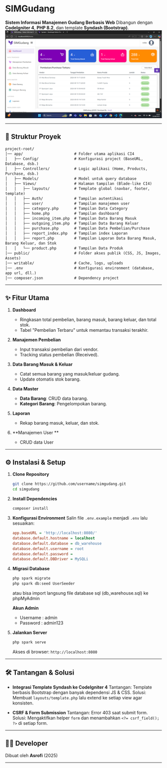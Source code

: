 
# SIMGudang

**Sistem Informasi Manajemen Gudang Berbasis Web**
Dibangun dengan **CodeIgniter 4**, **PHP 8.2**, dan template **Syndash (Bootstrap)**.
![Dashboard](screenshot/dashboard.png)

---

## 📂 Struktur Proyek

```
project-root/
│── app/                       # Folder utama aplikasi CI4
│   ├── Config/                # Konfigurasi project (BaseURL, Database, dsb.)
│   ├── Controllers/           # Logic aplikasi (Home, Products, Purchase, dsb.)
│   ├── Models/                # Model untuk query database
│   ├── Views/                 # Halaman tampilan (Blade-like CI4)
│   │   ├── layouts/           # Template global (navbar, footer, template)
│   │   ├── Auth/              # Tampilan autentikasi
│   │   ├── user/              # Tampilan manajemen user
│   │   ├── category.php       # Tampilan Data Category
│   │   ├── home.php           # Tampilan dashboard
│   │   ├── incoming_item.php  # Tampilan Data Barang Masuk
│   │   ├── outgoing_item.php  # Tampilan Data Barang Keluar
│   │   ├── purchase.php       # Tampilan Data Pembelian/Purchase
│   │   ├── report_index.php   # Tampilan index Laporan
│   │   ├── report.php         # Tampilan Laporan Data Barang Masuk, Barang Keluar, dan Stok
│   │   └── product.php        # Tampilan Data Produk
│── public/                    # Folder akses publik (CSS, JS, Images, Assets)
│── writable/                  # Cache, logs, uploads
│── .env                       # Konfigurasi environment (database, app url, dll.)
│── composer.json              # Dependency project
```

---

## ✨ Fitur Utama

1. **Dashboard**

   - Ringkasan total pembelian, barang masuk, barang keluar, dan total stok.
   - Tabel "Pembelian Terbaru" untuk memantau transaksi terakhir.

2. **Manajemen Pembelian**

   - Input transaksi pembelian dari vendor.
   - Tracking status pembelian (Received).

3. **Data Barang Masuk & Keluar**

   - Catat semua barang yang masuk/keluar gudang.
   - Update otomatis stok barang.

4. **Data Master**

   - **Data Barang**: CRUD data barang.
   - **Kategori Barang**: Pengelompokan barang.

5. **Laporan**

   - Rekap barang masuk, keluar, dan stok.

6. **Manajemen User **

   - CRUD data User

---

## ⚙️ Instalasi & Setup

1. **Clone Repository**

   ```bash
   git clone https://github.com/username/simgudang.git
   cd simgudang
   ```

2. **Install Dependencies**

   ```bash
   composer install
   ```

3. **Konfigurasi Environment**
   Salin file `.env.example` menjadi `.env` lalu sesuaikan:

   ```ini
   app.baseURL = 'http://localhost:8080/'
   database.default.hostname = localhost
   database.default.database = db_warehouse
   database.default.username = root
   database.default.password =
   database.default.DBDriver = MySQLi
   ```

4. **Migrasi Database**

   ```bash
   php spark migrate
   php spark db:seed UserSeeder
   ```

   atau bisa import langsung file database sql (db_warehouse.sql) ke phpMyAdmin

   **Akun Admin**
   - Username : admin
   - Password : admin123

6. **Jalankan Server**

   ```bash
   php spark serve
   ```

   Akses di browser: `http://localhost:8080`

---

## 🛠️ Tantangan & Solusi

- **Integrasi Template Syndash ke CodeIgniter 4**
  Tantangan: Template berbasis Bootstrap dengan banyak dependensi JS & CSS.
  Solusi: Membuat `layouts/template.php` lalu extend ke setiap view agar konsisten.

- **CSRF & Form Submission**
  Tantangan: Error 403 saat submit form.
  Solusi: Mengaktifkan helper `form` dan menambahkan `<?= csrf_field(); ?>` di setiap form.

---

## 👨‍💻 Developer

Dibuat oleh **Asrofi** (2025)

---
